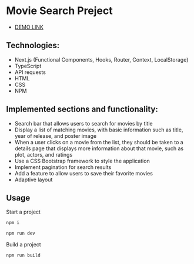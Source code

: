 # Movie Search Preject
- [DEMO LINK](-)

## Technologies:
- Next.js (Functional Components, Hooks, Router, Context, LocalStorage)
- TypeScript
- API requests
- HTML
- CSS
- NPM

## Implemented sections and functionality:
- Search bar that allows users to search for movies by title
- Display a list of matching movies, with basic information such as title, year of release, and poster image
- When a user clicks on a movie from the list, they should be taken to a details page that displays more information about that movie, such as plot, actors, and ratings
- Use a CSS Bootstrap framework to style the application
- Implement pagination for search results
- Add a feature to allow users to save their favorite movies
- Adaptive layout

## Usage

Start a project
```python
npm i

npm run dev
```

Build a project
```python
npm run build
```

